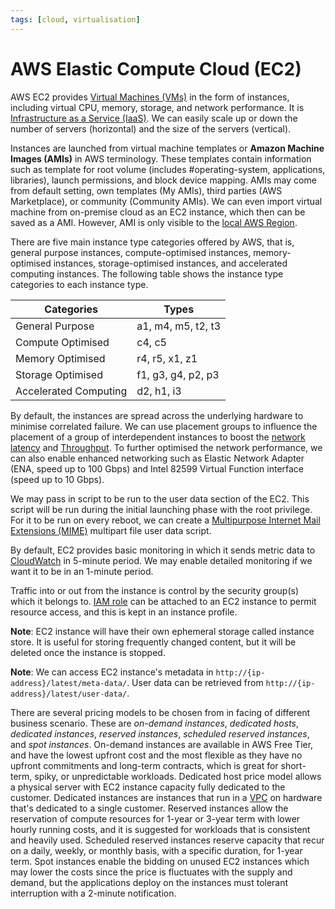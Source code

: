 ```yaml
---
tags: [cloud, virtualisation]
---
```


# AWS Elastic Compute Cloud (EC2)

AWS EC2 provides [Virtual Machines (VMs)](202204071131.md) in the form of
instances, including virtual CPU, memory, storage, and network performance. It
is [Infrastructure as a Service (IaaS)](202310311819.md). We can easily scale up
or down the number of servers (horizontal) and the size of the servers
(vertical).

Instances are launched from virtual machine templates or **Amazon Machine Images
(AMIs)** in AWS terminology. These templates contain information such as
template for root volume (includes #operating-system, applications, libraries),
launch permissions, and block device mapping. AMIs may come from default
setting, own templates (My AMIs), third parties (AWS Marketplace), or community
(Community AMIs). We can even import virtual machine from on-premise cloud as an
EC2 instance, which then can be saved as a AMI. However, AMI is only visible to
the [local AWS Region](202312011406.md).

There are five main instance type categories offered by AWS, that is, general
purpose instances, compute-optimised instances, memory-optimised instances,
storage-optimised instances, and accelerated computing instances. The following
table shows the instance type categories to each instance type.

Categories|Types
---|---
General Purpose|a1, m4, m5, t2, t3
Compute Optimised|c4, c5
Memory Optimised|r4, r5, x1, z1
Storage Optimised|f1, g3, g4, p2, p3
Accelerated Computing|d2, h1, i3

By default, the instances are spread across the underlying hardware to minimise
correlated failure. We can use placement groups to influence the placement of a
group of interdependent instances to boost the [network latency](202304111955.md)
and [Throughput](202304111957.md). To further optimised the network performance,
we can also enable enhanced networking such as Elastic Network Adapter (ENA,
speed up to 100 Gbps) and Intel 82599 Virtual Function interface (speed up to 10
Gbps).

We may pass in script to be run to the user data section of the EC2. This script
will be run during the initial launching phase with the root privilege. For it
to be run on every reboot, we can create a [Multipurpose Internet Mail Extensions (MIME)](202211012200.md)
multipart file user data script.

By default, EC2 provides basic monitoring in which it sends metric data to
[CloudWatch](202401271302.md) in 5-minute period. We may enable detailed
monitoring if we want it to be in an 1-minute period.

Traffic into or out from the instance is control by the security group(s) which
it belongs to. [IAM role](202312131707.md) can be attached to an EC2 instance to
permit resource access, and this is kept in an instance profile.

**Note**: EC2 instance will have their own ephemeral storage called instance
store. It is useful for storing frequently changed content, but it will be
deleted once the instance is stopped.

**Note**: We can access EC2 instance's metadata in
`http://{ip-address}/latest/meta-data/`. User data can be retrieved from
`http://{ip-address}/latest/user-data/`.

There are several pricing models to be chosen from in facing of different
business scenario. These are *on-demand instances*, *dedicated hosts*,
*dedicated instances*, *reserved instances*, *scheduled reserved instances*, and
*spot instances*. On-demand instances are available in AWS Free Tier, and have
the lowest upfront cost and the most flexible as they have no upfront
commitments and long-term contracts, which is great for short-term, spiky, or
unpredictable workloads. Dedicated host price model allows a physical server
with EC2 instance capacity fully dedicated to the customer. Dedicated instances
are instances that run in a [VPC](202401042139.md) on hardware that's dedicated
to a single customer. Reserved instances allow the reservation of compute
resources for 1-year or 3-year term with lower hourly running costs, and it is
suggested for workloads that is consistent and heavily used. Scheduled reserved
instances reserve capacity that recur on a daily, weekly, or monthly basis, with
a specific duration, for 1-year term. Spot instances enable the bidding on
unused EC2 instances which may lower the costs since the price is fluctuates
with the supply and demand, but the applications deploy on the instances must
tolerant interruption with a 2-minute notification.
